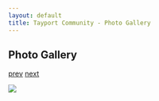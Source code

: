 ```yaml
---
layout: default
title: Tayport Community - Photo Gallery
---
```

## Photo Gallery

[prev](http://tayport.org.uk/photo/125) [next](http://tayport.org.uk/photo/127)

![ ](http://tayport.org.uk/media/126.jpg " ")

